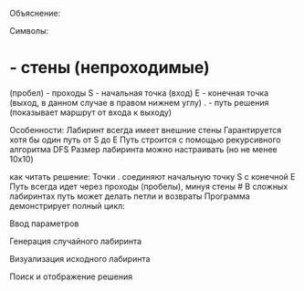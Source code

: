 Объяснение:

Символы:
# - стены (непроходимые)
(пробел) - проходы
S - начальная точка (вход)
E - конечная точка (выход, в данном случае в правом нижнем углу)
. - путь решения (показывает маршрут от входа к выходу)

Особенности:
Лабиринт всегда имеет внешние стены
Гарантируется хотя бы один путь от S до E
Путь строится с помощью рекурсивного алгоритма DFS
Размер лабиринта можно настраивать (но не менее 10x10)

как читать решение:
Точки . соединяют начальную точку S с конечной E
Путь всегда идет через проходы (пробелы), минуя стены #
В сложных лабиринтах путь может делать петли и возвраты
Программа демонстрирует полный цикл:

Ввод параметров

Генерация случайного лабиринта

Визуализация исходного лабиринта

Поиск и отображение решения

